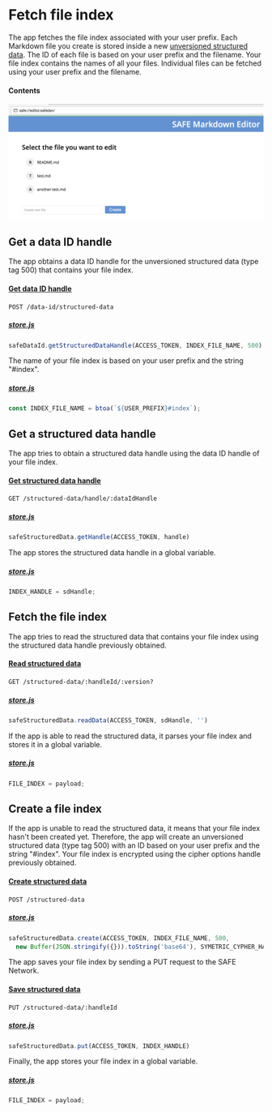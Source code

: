 # Fetch file index

The app fetches the file index associated with your user prefix. Each Markdown file you create is stored inside a new [unversioned structured data](https://api.safedev.org/low-level-api/structured-data/). The ID of each file is based on your user prefix and the filename. Your file index contains the names of all your files. Individual files can be fetched using your user prefix and the filename.

#### Contents

<!-- toc -->

![Fetch file index](img/fetch-file-index.png)

## Get a data ID handle

The app obtains a data ID handle for the unversioned structured data (type tag 500) that contains your file index.

#### [Get data ID handle](https://api.safedev.org/low-level-api/data-id/get-data-id-handle.html#for-structured-data)

```
POST /data-id/structured-data
```

##### [store.js](https://github.com/maidsafe/safe_examples/blob/6f740f79ce30349c2b94252d6856927375bf3dbe/markdown_editor/src/store.js#L145)

```js
safeDataId.getStructuredDataHandle(ACCESS_TOKEN, INDEX_FILE_NAME, 500)
```

The name of your file index is based on your user prefix and the string "#index".

##### [store.js](https://github.com/maidsafe/safe_examples/blob/6f740f79ce30349c2b94252d6856927375bf3dbe/markdown_editor/src/store.js#L143)

```js
const INDEX_FILE_NAME = btoa(`${USER_PREFIX}#index`);
```

## Get a structured data handle

The app tries to obtain a structured data handle using the data ID handle of your file index.

#### [Get structured data handle](https://api.safedev.org/low-level-api/structured-data/get-structured-data-handle.html)

```
GET /structured-data/handle/:dataIdHandle
```

##### [store.js](https://github.com/maidsafe/safe_examples/blob/6f740f79ce30349c2b94252d6856927375bf3dbe/markdown_editor/src/store.js#L147)

```js
safeStructuredData.getHandle(ACCESS_TOKEN, handle)
```

The app stores the structured data handle in a global variable.

##### [store.js](https://github.com/maidsafe/safe_examples/blob/6f740f79ce30349c2b94252d6856927375bf3dbe/markdown_editor/src/store.js#L153)

```js
INDEX_HANDLE = sdHandle;
```

## Fetch the file index

The app tries to read the structured data that contains your file index using the structured data handle previously obtained.

#### [Read structured data](https://api.safedev.org/low-level-api/structured-data/read-structured-data.html)

```
GET /structured-data/:handleId/:version?
```

##### [store.js](https://github.com/maidsafe/safe_examples/blob/6f740f79ce30349c2b94252d6856927375bf3dbe/markdown_editor/src/store.js#L155-L155)

```js
safeStructuredData.readData(ACCESS_TOKEN, sdHandle, '')
```

If the app is able to read the structured data, it parses your file index and stores it in a global variable.

##### [store.js](https://github.com/maidsafe/safe_examples/blob/6f740f79ce30349c2b94252d6856927375bf3dbe/markdown_editor/src/store.js#L176)

```js
FILE_INDEX = payload;
```

## Create a file index

If the app is unable to read the structured data, it means that your file index hasn't been created yet. Therefore, the app will create an unversioned structured data (type tag 500) with an ID based on your user prefix and the string "#index". Your file index is encrypted using the cipher options handle previously obtained.

#### [Create structured data](https://api.safedev.org/low-level-api/structured-data/create-structured-data.html)

```
POST /structured-data
```

##### [store.js](https://github.com/maidsafe/safe_examples/blob/6f740f79ce30349c2b94252d6856927375bf3dbe/markdown_editor/src/store.js#L161-L162)

```js
safeStructuredData.create(ACCESS_TOKEN, INDEX_FILE_NAME, 500,
  new Buffer(JSON.stringify({})).toString('base64'), SYMETRIC_CYPHER_HANDLE)
```

The app saves your file index by sending a PUT request to the SAFE Network.

#### [Save structured data](https://api.safedev.org/low-level-api/structured-data/save-structured-data.html#put-endpoint)

```
PUT /structured-data/:handleId
```

##### [store.js](https://github.com/maidsafe/safe_examples/blob/6f740f79ce30349c2b94252d6856927375bf3dbe/markdown_editor/src/store.js#L165)

```js
safeStructuredData.put(ACCESS_TOKEN, INDEX_HANDLE)
```

Finally, the app stores your file index in a global variable.

##### [store.js](https://github.com/maidsafe/safe_examples/blob/6f740f79ce30349c2b94252d6856927375bf3dbe/markdown_editor/src/store.js#L176)

```js
FILE_INDEX = payload;
```
